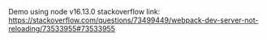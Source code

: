 Demo using node v16.13.0
stackoverflow link: https://stackoverflow.com/questions/73499449/webpack-dev-server-not-reloading/73533955#73533955